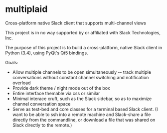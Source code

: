 # multiplaid
Cross-platform native Slack client that supports multi-channel views

This project is in no way supported by or affiliated with Slack Technologies, Inc.

The purpose of this project is to build a cross-platform, native Slack client in Python (3.4), using PyQt's Qt5 bindings.

Goals:

* Allow multiple channels to be open simultaneously -- track multiple conversations without constant channel switching and notification overload
* Provide dark theme / night mode out of the box
* Entire interface themable via css or similar
* Minimal interace cruft, such as the Slack sidebar, so as to maximize channel conversation space
* Serve as test-bed and core classes for a terminal based Slack client. (I want to be able to ssh into a remote machine and Slack-share a file directly from the commandline, or download a file that was shared on Slack directly to the remote.)
